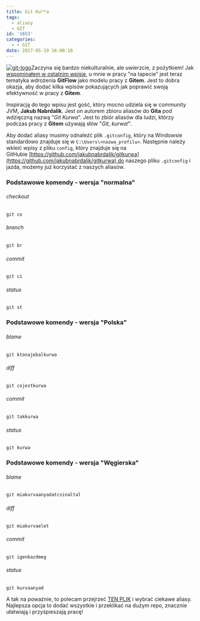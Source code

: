 ```yaml
---
title: Git Ku**a
tags:
  - aliasy
  - GIT
id: '1653'
categories:
  - - GIT
date: 2017-05-19 16:00:18
---
```


[![git-logo](http://codecouple.pl/wp-content/uploads/2017/04/git-logo.png)](http://codecouple.pl/wp-content/uploads/2017/04/git-logo.png)Zaczyna się bardzo niekulturalnie, ale uwierzcie, z pożytkiem! Jak [wspominałem w ostatnim wpisie](http://codecouple.pl/2017/04/28/niekompletny-gitflow/), u mnie w pracy "na tapecie" jest teraz tematyka wdrożenia **GitFlow** jako modelu pracy z **Gitem**. Jest to dobra okazja, aby dodać kilka wpisów pokazujących jak poprawić swoją efektywność w pracy z **Gitem**.
<!-- more -->
Inspiracją do tego wpisu jest gość, który mocno udziela się w community JVM, **Jakub Nabrdalik**. Jest on autorem zbioru aliasów do **Gita** pod wdzięczną nazwą "_Git Kurwa_". Jest to zbiór aliasów dla ludzi, którzy podczas pracy z **Gitem** używają słów "_Git, kurwa!_".

Aby dodać aliasy musimy odnaleźć plik `.gitconfig`, który na Windowsie standardowo znajduje się w `C:\Users\<nazwa_profilu>`. Następnie należy wkleić wpisy z pliku `config`, który znajduje się na GitHubie [https://github.com/jakubnabrdalik/gitkurwa](https://github.com/jakubnabrdalik/gitkurwa) do naszego pliku `.gitconfig` i jazda, możemy już korzystać z naszych aliasów.

### Podstawowe komendy - wersja "normalna"

###### [](https://github.com/jakubnabrdalik/gitkurwa#checkout)checkout

```
git co
```

###### [](https://github.com/jakubnabrdalik/gitkurwa#branch)branch

```
git br
```

###### [](https://github.com/jakubnabrdalik/gitkurwa#commit)commit

```
git ci
```

###### [](https://github.com/jakubnabrdalik/gitkurwa#status)status

```
git st
```

### Podstawowe komendy - wersja "Polska"

###### [](https://github.com/jakubnabrdalik/gitkurwa#checkout)blame

```
git ktonajebalkurwa 
```

###### [](https://github.com/jakubnabrdalik/gitkurwa#branch)diff

```
git cojestkurwa 
```

###### [](https://github.com/jakubnabrdalik/gitkurwa#commit)commit

```
git takkurwa 
```

###### [](https://github.com/jakubnabrdalik/gitkurwa#status)status

```
git kurwa
```

### Podstawowe komendy - wersja "Węgierska"

###### [](https://github.com/jakubnabrdalik/gitkurwa#checkout)blame

```
git miakurvaanyadatcsinaltal 
```

###### [](https://github.com/jakubnabrdalik/gitkurwa#branch)diff

```
git miakurvaelet 
```

###### [](https://github.com/jakubnabrdalik/gitkurwa#commit)commit

```
git igenbazdmeg 
```

###### [](https://github.com/jakubnabrdalik/gitkurwa#status)status

```
git kurvaanyad 
```

A tak na poważnie, to polecam przejrzeć [TEN PLIK](https://github.com/jakubnabrdalik/gitkurwa/blob/master/config) i wybrać ciekawe aliasy. Najlepsza opcja to dodać wszystkie i przeklikać na dużym repo, znacznie ułatwiają i przyśpieszają pracę!